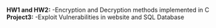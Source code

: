 **HW1 and HW2:**
  -Encryption and Decryption methods implemented in C
**Project3:**
  -Exploit Vulnerabilities in website and SQL Database
